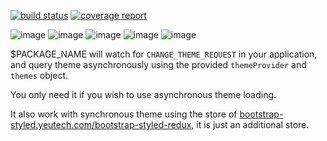 [![build status]($CI_PROJECT_URL/badges/v$PACKAGE_VERSION/build.svg)]($CI_PROJECT_URL/commits/v$PACKAGE_VERSION)
[![coverage report]($CI_PROJECT_URL/badges/v$PACKAGE_VERSION/coverage.svg)]($CI_PROJECT_URL/commits/v$PACKAGE_VERSION)

![image](https://img.shields.io/badge/version-$PACKAGE_VERSION-green.svg)
![image](https://img.shields.io/badge/node-$NODE_VERSION-brightgreen.svg)
![image](https://img.shields.io/badge/npm-$NPM_VERSION-red.svg)
![image](https://img.shields.io/badge/PRs-welcome-brightgreen.svg)
![image]($IMG_SHIELD_PUBLISHING)

$PACKAGE_NAME will watch for `CHANGE_THEME_REQUEST` in your application, and query theme asynchronously using the provided `themeProvider` and `themes` object.

You only need it if you wish to use asynchronous theme loading. 

It also work with synchronous theme using the store of [bootstrap-styled.yeutech.com/bootstrap-styled-redux](https://bootstrap-styled.yeutech.com/bootstrap-styled-redux), it is just an additional store.
